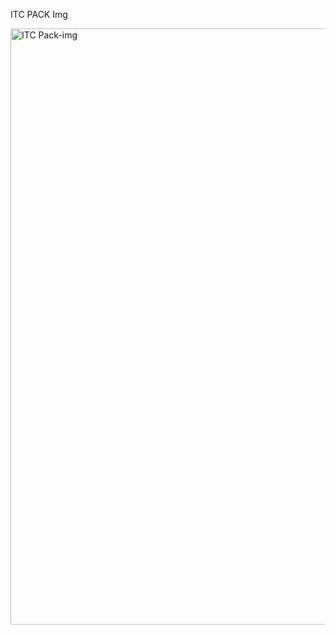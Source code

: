 ITC PACK Img 



<img width="954" alt="ITC Pack-img" src="https://github.com/user-attachments/assets/315c66bb-a86f-4f7e-b29a-15f58c45c4b0">
